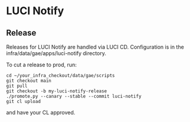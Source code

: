 # LUCI Notify

## Release

Releases for LUCI Notify are handled via LUCI CD. Configuration is in
the infra/data/gae/apps/luci-notify directory.

To cut a release to prod, run:
```
cd ~/your_infra_checkout/data/gae/scripts
git checkout main
git pull
git checkout -b my-luci-notify-release
./promote.py --canary --stable --commit luci-notify
git cl upload
```
and have your CL approved.
